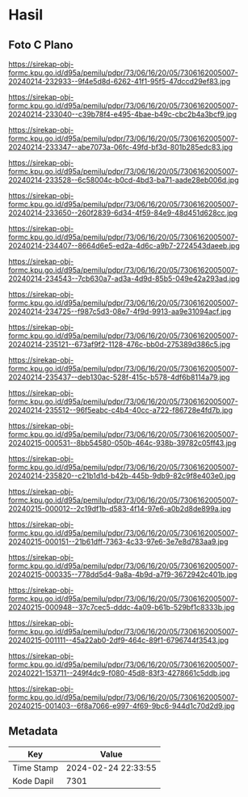 # Hasil

## Foto C Plano

https://sirekap-obj-formc.kpu.go.id/d95a/pemilu/pdpr/73/06/16/20/05/7306162005007-20240214-232933--9f4e5d8d-6262-41f1-95f5-47dccd29ef83.jpg

https://sirekap-obj-formc.kpu.go.id/d95a/pemilu/pdpr/73/06/16/20/05/7306162005007-20240214-233040--c39b78f4-e495-4bae-b49c-cbc2b4a3bcf9.jpg

https://sirekap-obj-formc.kpu.go.id/d95a/pemilu/pdpr/73/06/16/20/05/7306162005007-20240214-233347--abe7073a-06fc-49fd-bf3d-801b285edc83.jpg

https://sirekap-obj-formc.kpu.go.id/d95a/pemilu/pdpr/73/06/16/20/05/7306162005007-20240214-233528--6c58004c-b0cd-4bd3-ba71-aade28eb006d.jpg

https://sirekap-obj-formc.kpu.go.id/d95a/pemilu/pdpr/73/06/16/20/05/7306162005007-20240214-233650--260f2839-6d34-4f59-84e9-48d451d628cc.jpg

https://sirekap-obj-formc.kpu.go.id/d95a/pemilu/pdpr/73/06/16/20/05/7306162005007-20240214-234407--8664d6e5-ed2a-4d6c-a9b7-2724543daeeb.jpg

https://sirekap-obj-formc.kpu.go.id/d95a/pemilu/pdpr/73/06/16/20/05/7306162005007-20240214-234543--7cb630a7-ad3a-4d9d-85b5-049e42a293ad.jpg

https://sirekap-obj-formc.kpu.go.id/d95a/pemilu/pdpr/73/06/16/20/05/7306162005007-20240214-234725--f987c5d3-08e7-4f9d-9913-aa9e31094acf.jpg

https://sirekap-obj-formc.kpu.go.id/d95a/pemilu/pdpr/73/06/16/20/05/7306162005007-20240214-235121--673af9f2-1128-476c-bb0d-275389d386c5.jpg

https://sirekap-obj-formc.kpu.go.id/d95a/pemilu/pdpr/73/06/16/20/05/7306162005007-20240214-235437--deb130ac-528f-415c-b578-4df6b8114a79.jpg

https://sirekap-obj-formc.kpu.go.id/d95a/pemilu/pdpr/73/06/16/20/05/7306162005007-20240214-235512--96f5eabc-c4b4-40cc-a722-f86728e4fd7b.jpg

https://sirekap-obj-formc.kpu.go.id/d95a/pemilu/pdpr/73/06/16/20/05/7306162005007-20240215-000531--8bb54580-050b-464c-938b-39782c05ff43.jpg

https://sirekap-obj-formc.kpu.go.id/d95a/pemilu/pdpr/73/06/16/20/05/7306162005007-20240214-235820--c21b1d1d-b42b-445b-9db9-82c9f8e403e0.jpg

https://sirekap-obj-formc.kpu.go.id/d95a/pemilu/pdpr/73/06/16/20/05/7306162005007-20240215-000012--2c19df1b-d583-4f14-97e6-a0b2d8de899a.jpg

https://sirekap-obj-formc.kpu.go.id/d95a/pemilu/pdpr/73/06/16/20/05/7306162005007-20240215-000151--21b61dff-7363-4c33-97e6-3e7e8d783aa9.jpg

https://sirekap-obj-formc.kpu.go.id/d95a/pemilu/pdpr/73/06/16/20/05/7306162005007-20240215-000335--778dd5d4-9a8a-4b9d-a7f9-3672942c401b.jpg

https://sirekap-obj-formc.kpu.go.id/d95a/pemilu/pdpr/73/06/16/20/05/7306162005007-20240215-000948--37c7cec5-dddc-4a09-b61b-529bf1c8333b.jpg

https://sirekap-obj-formc.kpu.go.id/d95a/pemilu/pdpr/73/06/16/20/05/7306162005007-20240215-001111--45a22ab0-2df9-464c-89f1-6796744f3543.jpg

https://sirekap-obj-formc.kpu.go.id/d95a/pemilu/pdpr/73/06/16/20/05/7306162005007-20240221-153711--249f4dc9-f080-45d8-83f3-4278661c5ddb.jpg

https://sirekap-obj-formc.kpu.go.id/d95a/pemilu/pdpr/73/06/16/20/05/7306162005007-20240215-001403--6f8a7066-e997-4f69-9bc6-944d1c70d2d9.jpg


## Metadata

| Key        | Value               |
| ---------- | ------------------- |
| Time Stamp | 2024-02-24 22:33:55 |
| Kode Dapil | 7301                |



